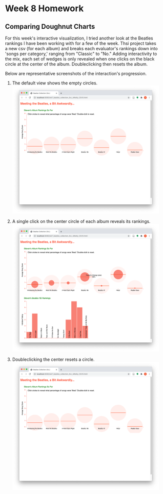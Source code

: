 Week 8 Homework
======================
Comparing Doughnut Charts 
------------------------
For this week's interactive visualization, I tried another look at the Beatles rankings I have been working with for a few of the week. Thsi project takes a new csv (for each album) and breaks each evaluator's rankings down into 'songs per category,' ranging from "Classic" to "No." Adding interactivity to the mix, each set of wedges is only revealed when one clicks on the black circle at the center of the album. Doubleclicking then resets the album.

Below are representative screenshots of the interaction's progression.

1. The default view shows the empty circles.
![Wk7_Screenshot_1_MKelly.png](/WK7-Projects/Wk7_Screenshot_1_MKelly.png "MKelly_Beatles_Screenshot1")

2. A single click on the center circle of each album reveals its rankings.
![Wk7_Screenshot_2_MKelly.png](/WK7-Projects/Wk7_Screenshot_2_MKelly.png "MKelly_Beatles_Screenshot2")

3. Doubleclicking the center resets a circle.
![Wk7_Screenshot_5_MKelly.png](/WK7-Projects/Wk7_Screenshot_5_MKelly.png "MKelly_Beatles_Screenshot5")
